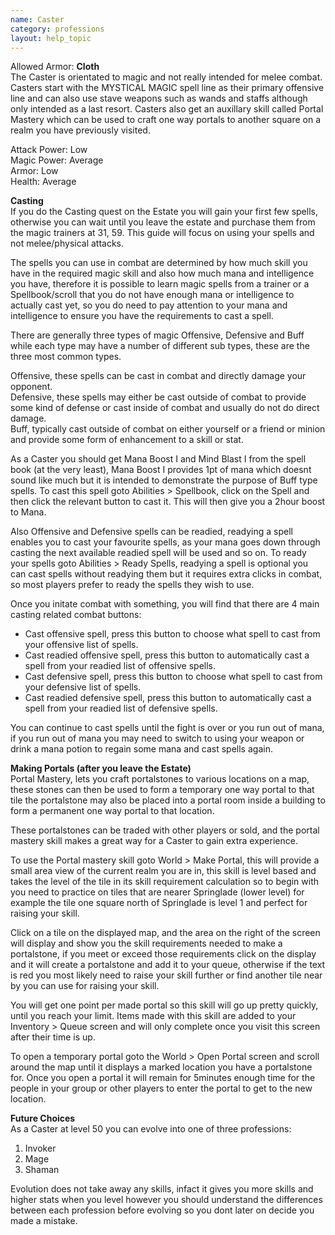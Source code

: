 ```yaml
---
name: Caster
category: professions
layout: help_topic
---
```

Allowed Armor: **Cloth**  
The Caster is orientated to magic and not really intended for melee combat. Casters start with the MYSTICAL MAGIC spell line as their primary offensive line and can also use stave weapons such as wands and staffs although only intended as a last resort. Casters also get an auxillary skill called Portal Mastery which can be used to craft one way portals to another square on a realm you have previously visited.

Attack Power: Low  
Magic Power: Average  
Armor: Low  
Health: Average

**Casting**  
If you do the Casting quest on the Estate you will gain your first few spells, otherwise you can wait until you leave the estate and purchase them from the magic trainers at 31, 59. This guide will focus on using your spells and not melee/physical attacks.

The spells you can use in combat are determined by how much skill you have in the required magic skill and also how much mana and intelligence you have, therefore it is possible to learn magic spells from a trainer or a Spellbook/scroll that you do not have enough mana or intelligence to actually cast yet, so you do need to pay attention to your mana and intelligence to ensure you have the requirements to cast a spell.

There are generally three types of magic Offensive, Defensive and Buff while each type may have a number of different sub types, these are the three most common types.

Offensive, these spells can be cast in combat and directly damage your opponent.  
Defensive, these spells may either be cast outside of combat to provide some kind of defense or cast inside of combat and usually do not do direct damage.  
Buff, typically cast outside of combat on either yourself or a friend or minion and provide some form of enhancement to a skill or stat.

As a Caster you should get Mana Boost I and Mind Blast I from the spell book (at the very least), Mana Boost I provides 1pt of mana which doesnt sound like much but it is intended to demonstrate the purpose of Buff type spells. To cast this spell goto Abilities > Spellbook, click on the Spell and then click the relevant button to cast it. This will then give you a 2hour boost to Mana.

Also Offensive and Defensive spells can be readied, readying a spell enables you to cast your favourite spells, as your mana goes down through casting the next available readied spell will be used and so on. To ready your spells goto Abilities > Ready Spells, readying a spell is optional you can cast spells without readying them but it requires extra clicks in combat, so most players prefer to ready the spells they wish to use.

Once you initate combat with something, you will find that there are 4 main casting related combat buttons:

*   Cast offensive spell, press this button to choose what spell to cast from your offensive list of spells.
*   Cast readied offensive spell, press this button to automatically cast a spell from your readied list of offensive spells.
*   Cast defensive spell, press this button to choose what spell to cast from your defensive list of spells.
*   Cast readied defensive spell, press this button to automatically cast a spell from your readied list of defensive spells.

You can continue to cast spells until the fight is over or you run out of mana, if you run out of mana you may need to switch to using your weapon or drink a mana potion to regain some mana and cast spells again.

**Making Portals (after you leave the Estate)**  
Portal Mastery, lets you craft portalstones to various locations on a map, these stones can then be used to form a temporary one way portal to that tile the portalstone may also be placed into a portal room inside a building to form a permanent one way portal to that location.

These portalstones can be traded with other players or sold, and the portal mastery skill makes a great way for a Caster to gain extra experience.

To use the Portal mastery skill goto World > Make Portal, this will provide a small area view of the current realm you are in, this skill is level based and takes the level of the tile in its skill requirement calculation so to begin with you need to practice on tiles that are nearer Springlade (lower level) for example the tile one square north of Springlade is level 1 and perfect for raising your skill.

Click on a tile on the displayed map, and the area on the right of the screen will display and show you the skill requirements needed to make a portalstone, if you meet or exceed those requirements click on the display and it will create a portalstone and add it to your queue, otherwise if the text is red you most likely need to raise your skill further or find another tile near by you can use for raising your skill.

You will get one point per made portal so this skill will go up pretty quickly, until you reach your limit. Items made with this skill are added to your Inventory > Queue screen and will only complete once you visit this screen after their time is up.

To open a temporary portal goto the World > Open Portal screen and scroll around the map until it displays a marked location you have a portalstone for. Once you open a portal it will remain for 5minutes enough time for the people in your group or other players to enter the portal to get to the new location.

**Future Choices**  
As a Caster at level 50 you can evolve into one of three professions:

1.  Invoker
2.  Mage
3.  Shaman

Evolution does not take away any skills, infact it gives you more skills and higher stats when you level however you should understand the differences between each profession before evolving so you dont later on decide you made a mistake.
